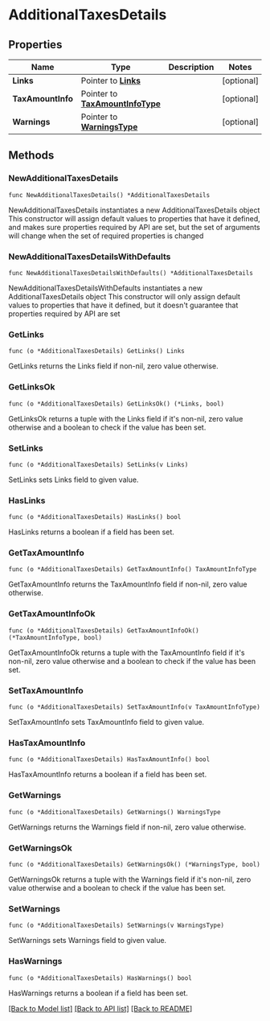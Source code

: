 # AdditionalTaxesDetails

## Properties

Name | Type | Description | Notes
------------ | ------------- | ------------- | -------------
**Links** | Pointer to [**Links**](Links.md) |  | [optional] 
**TaxAmountInfo** | Pointer to [**TaxAmountInfoType**](TaxAmountInfoType.md) |  | [optional] 
**Warnings** | Pointer to [**WarningsType**](WarningsType.md) |  | [optional] 

## Methods

### NewAdditionalTaxesDetails

`func NewAdditionalTaxesDetails() *AdditionalTaxesDetails`

NewAdditionalTaxesDetails instantiates a new AdditionalTaxesDetails object
This constructor will assign default values to properties that have it defined,
and makes sure properties required by API are set, but the set of arguments
will change when the set of required properties is changed

### NewAdditionalTaxesDetailsWithDefaults

`func NewAdditionalTaxesDetailsWithDefaults() *AdditionalTaxesDetails`

NewAdditionalTaxesDetailsWithDefaults instantiates a new AdditionalTaxesDetails object
This constructor will only assign default values to properties that have it defined,
but it doesn't guarantee that properties required by API are set

### GetLinks

`func (o *AdditionalTaxesDetails) GetLinks() Links`

GetLinks returns the Links field if non-nil, zero value otherwise.

### GetLinksOk

`func (o *AdditionalTaxesDetails) GetLinksOk() (*Links, bool)`

GetLinksOk returns a tuple with the Links field if it's non-nil, zero value otherwise
and a boolean to check if the value has been set.

### SetLinks

`func (o *AdditionalTaxesDetails) SetLinks(v Links)`

SetLinks sets Links field to given value.

### HasLinks

`func (o *AdditionalTaxesDetails) HasLinks() bool`

HasLinks returns a boolean if a field has been set.

### GetTaxAmountInfo

`func (o *AdditionalTaxesDetails) GetTaxAmountInfo() TaxAmountInfoType`

GetTaxAmountInfo returns the TaxAmountInfo field if non-nil, zero value otherwise.

### GetTaxAmountInfoOk

`func (o *AdditionalTaxesDetails) GetTaxAmountInfoOk() (*TaxAmountInfoType, bool)`

GetTaxAmountInfoOk returns a tuple with the TaxAmountInfo field if it's non-nil, zero value otherwise
and a boolean to check if the value has been set.

### SetTaxAmountInfo

`func (o *AdditionalTaxesDetails) SetTaxAmountInfo(v TaxAmountInfoType)`

SetTaxAmountInfo sets TaxAmountInfo field to given value.

### HasTaxAmountInfo

`func (o *AdditionalTaxesDetails) HasTaxAmountInfo() bool`

HasTaxAmountInfo returns a boolean if a field has been set.

### GetWarnings

`func (o *AdditionalTaxesDetails) GetWarnings() WarningsType`

GetWarnings returns the Warnings field if non-nil, zero value otherwise.

### GetWarningsOk

`func (o *AdditionalTaxesDetails) GetWarningsOk() (*WarningsType, bool)`

GetWarningsOk returns a tuple with the Warnings field if it's non-nil, zero value otherwise
and a boolean to check if the value has been set.

### SetWarnings

`func (o *AdditionalTaxesDetails) SetWarnings(v WarningsType)`

SetWarnings sets Warnings field to given value.

### HasWarnings

`func (o *AdditionalTaxesDetails) HasWarnings() bool`

HasWarnings returns a boolean if a field has been set.


[[Back to Model list]](../README.md#documentation-for-models) [[Back to API list]](../README.md#documentation-for-api-endpoints) [[Back to README]](../README.md)


